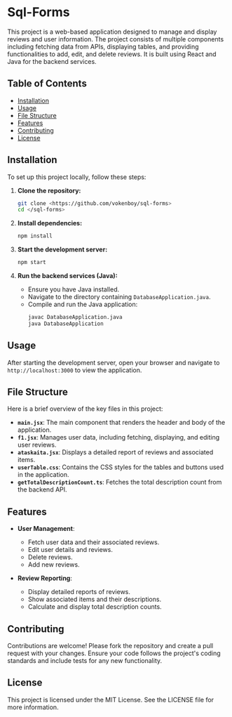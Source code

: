 # Sql-Forms

This project is a web-based application designed to manage and display reviews and user information. The project consists of multiple components including fetching data from APIs, displaying tables, and providing functionalities to add, edit, and delete reviews. It is built using React and Java for the backend services.

## Table of Contents

- [Installation](#installation)
- [Usage](#usage)
- [File Structure](#file-structure)
- [Features](#features)
- [Contributing](#contributing)
- [License](#license)

## Installation

To set up this project locally, follow these steps:

1. **Clone the repository:**
    ```sh
    git clone <https://github.com/vokenboy/sql-forms>
    cd </sql-forms>
    ```

2. **Install dependencies:**
    ```sh
    npm install
    ```

3. **Start the development server:**
    ```sh
    npm start
    ```

4. **Run the backend services (Java):**
   - Ensure you have Java installed.
   - Navigate to the directory containing `DatabaseApplication.java`.
   - Compile and run the Java application:
     ```sh
     javac DatabaseApplication.java
     java DatabaseApplication
     ```

## Usage

After starting the development server, open your browser and navigate to `http://localhost:3000` to view the application.

## File Structure

Here is a brief overview of the key files in this project:

- **`main.jsx`**: The main component that renders the header and body of the application.
- **`f1.jsx`**: Manages user data, including fetching, displaying, and editing user reviews.
- **`ataskaita.jsx`**: Displays a detailed report of reviews and associated items.
- **`userTable.css`**: Contains the CSS styles for the tables and buttons used in the application.
- **`getTotalDescriptionCount.ts`**: Fetches the total description count from the backend API.

## Features

- **User Management**:
  - Fetch user data and their associated reviews.
  - Edit user details and reviews.
  - Delete reviews.
  - Add new reviews.

- **Review Reporting**:
  - Display detailed reports of reviews.
  - Show associated items and their descriptions.
  - Calculate and display total description counts.

## Contributing

Contributions are welcome! Please fork the repository and create a pull request with your changes. Ensure your code follows the project's coding standards and include tests for any new functionality.

## License

This project is licensed under the MIT License. See the LICENSE file for more information.
